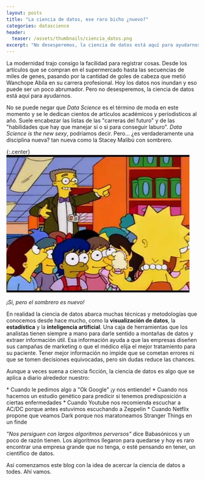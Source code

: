 ```yaml
---
layout: posts
title: "La ciencia de datos, ese raro bicho ¿nuevo?"
categories: datascience
header:
  teaser: /assets/thumbnails/ciencia_datos.png
excerpt: "No desesperemos, la ciencia de datos está aquí para ayudarnos."
---
```


<p>La modernidad trajo consigo la facilidad para registrar cosas. Desde los artículos que se compran en el supermercado hasta las secuencias de miles de genes, pasando por la cantidad de goles de cabeza que metió Wanchope Abila en su carrera profesional. Hoy los datos nos inundan y eso puede ser un poco abrumador. Pero no desesperemos, la ciencia de datos está aquí para ayudarnos.</p>
<!--more-->


<p>No se puede negar que <i>Data Science</i> es el término de moda en este momento y se le dedican cientos de artículos académicos y períodisticos al año. Suele encabezar las listas de las "carreras del futuro" y de las "habilidades que hay que manejar si o si para conseguir laburo". <i>Data Science is the new sexy</i>, podríamos decir. Pero... ¿es verdaderamente una disciplina nueva? tan nueva como la Stacey Malibú con sombrero.</p>

{:.center}
![estado](/assets/img/data-science/stacey-malibu.jpg)
<br>
<p class="center"><i>¡Si, pero el sombrero es nuevo!</i></p>

<p>En realidad la ciencia de datos abarca muchas técnicas y metodologías que conocemos desde hace mucho, como la <strong>visualización de datos</strong>, la <strong>estadística</strong> y la <strong>inteligencia artificial</strong>. Una caja de herramientas que los analistas tienen siempre a mano para darle sentido a montañas de datos y extraer información útil. Esa información ayuda a que las empresas diseñen sus campañas de marketing o que el médico elija el mejor tratamiento para su paciente. Tener mejor información no impide que se cometan errores ni que se tomen decisiones equivocadas, pero sin dudas reduce las chances.</p>

<p>Aunque a veces suena a ciencia ficción, la ciencia de datos es algo que se aplica a diario alrededor nuestro:</p>
* Cuando le pedimos algo a "Ok Google" ¡y nos entiende!
* Cuando nos hacemos un estudio genético para predicir si tenemos predisposición a ciertas enfermedades 
* Cuando Youtube nos recomienda escuchar a AC/DC porque antes estuvimos escuchando a Zeppelin
* Cuando Netflix propone que veamos Dark porque nos maratoneamos Stranger Things en un finde

<p><i>"Nos persiguen con largos algoritmos perversos"</i> dice Babasónicos y un poco de razón tienen. Los algoritmos llegaron para quedarse y hoy es raro encontrar una empresa grande que no tenga, o esté pensando en tener, un científico de datos. 
</p>

<p>Así comenzamos este blog con la idea de acercar la ciencia de datos a todes. Ahí vamos.</p>





